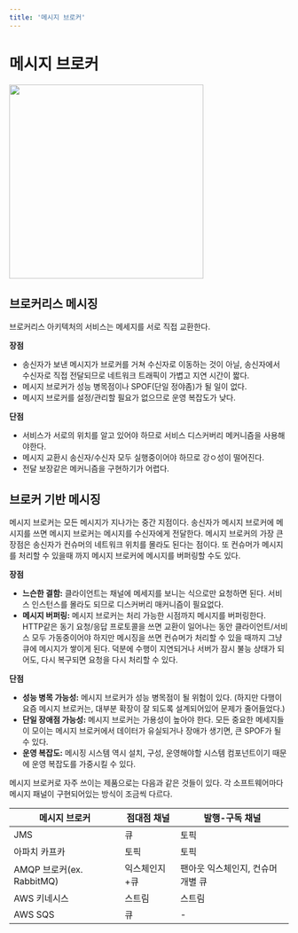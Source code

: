 ```yaml
---
title: '메시지 브로커'
---
```

# 메시지 브로커

<img src="https://user-images.githubusercontent.com/81006587/212675206-3a444b18-3e16-454a-a54b-a67b21e7d2fb.png" height=350px>

## 브로커리스 메시징

브로커리스 아키텍처의 서비스는 메세지를 서로 직접 교환한다.

**장점**
- 송신자가 보낸 메시지가 브로커를 거쳐 수신자로 이동하는 것이 아닐, 송신자에서 수신자로 직접 전달되므로 네트워크 트래픽이 가볍고 지연 시간이 짧다.
- 메시지 브로커가 성능 병목점이나 SPOF(단일 정야좀)가 될 일이 없다.
- 메시지 브로커를 설정/관리할 필요가 없으므로 운영 복잡도가 낮다.

**단점**
- 서비스가 서로의 위치를 알고 있어야 하므로 서비스 디스커버리 메커니즘을 사용해야한다.
- 메시지 교환시 송신자/수신자 모두 실행중이어야 하므로 강ㅇ성이 떨어진다.
- 전달 보장같은 메커니즘을 구현하기가 어렵다.

## 브로커 기반 메시징

메시지 브로커는 모든 메시지가 지나가는 중간 지점이다. 송신자가 메시지 브로커에 메시지를 쓰면 메시지 브로커는 메시지를 수신자에게 전달한다. 메시지 브로커의 가장 큰 장점은 송신자가 컨슈머의 네트워크 위치를 몰라도 된다는 점이다. 또 컨슈머가 메시지를 처리할 수 있을때 까지 메시지 브로커에 메시지를 버퍼링할 수도 있다.

**장점**
- **느슨한 결함:** 클라이언트는 채널에 메세지를 보니는 식으로만 요청하면 된다. 서비스 인스턴스를 몰라도 되므로 디스커버리 매커니즘이 필요없다.
- **메시지 버퍼링:** 메시지 브로커는 처리 가능한 시점까지 메시지를 버퍼링한다. HTTP같은 동기 요청/응답 프로토콜을 쓰면 교환이 일어나는 동안 클라이언트/서비스 모두 가동중이어야 하지만 메시징을 쓰면 컨슈머가 처리할 수 있을 때까지 그냥 큐에 메시지가 쌓이게 된다. 덕분에 수행이 지연되거나 서버가 잠시 불능 상태가 되어도, 다시 복구되면 요청을 다시 처리할 수 있다.

**단점**
- **성능 병목 가능성:** 메시지 브로커가 성능 병목점이 될 위험이 있다. (하지만 다행이 요즘 메시지 브로커는, 대부분 확장이 잘 되도록 설계되어있어 문제가 줄어들었다.)
- **단일 장애점 가능성:** 메시지 브로커는 가용성이 높아야 한다. 모든 중요한 메세지들이 모이는 메시지 브로커에서 데이터가 유실되거나 장애가 생기면, 큰 SPOF가 될 수 있다.
- **운영 복잡도:** 메시징 시스템 역시 설치, 구성, 운영해야할 시스템 컴포넌트이기 때문에 운영 복잡도를 가중시킬 수 있다.

메시지 브로커로 자주 쓰이는 제품으로는 다음과 같은 것들이 있다. 각 소프트웨어마다 메시지 패널이 구현되어있는 방식이 조금씩 다르다.

|메시지 브로커|점대점 채널|발행-구독 채널|
|-|-|-|
|JMS|큐|토픽|
|아파치 카프카|토픽|토픽|
|AMQP 브로커(ex. RabbitMQ)|익스체인지+큐|팬아웃 익스체인지, 컨슈머 개별 큐|
|AWS 키네시스|스트림|스트림|
|AWS SQS|큐|-|